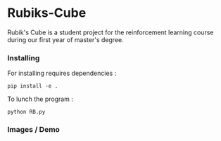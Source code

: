 # Rubiks-Cube

Rubik's Cube is a student project for the reinforcement learning course during our first year of master's degree.

### Installing

For installing requires dependencies :

```
pip install -e .
```

To lunch the program :

```
python RB.py
```

### Images / Demo
